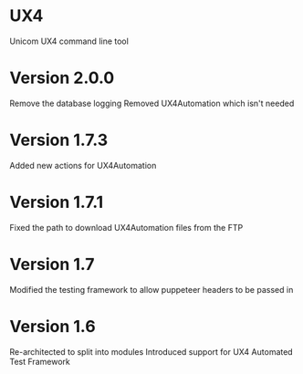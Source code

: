 # UX4

Unicom UX4 command line tool

Version 2.0.0
=============
Remove the database logging
Removed UX4Automation which isn't needed

Version 1.7.3
=============
Added new actions for UX4Automation

Version 1.7.1
=============
Fixed the path to download UX4Automation files from the FTP

Version 1.7
===========
Modified the testing framework to allow puppeteer headers to be passed in

Version 1.6
===========
Re-architected to split into modules
Introduced support for UX4 Automated Test Framework